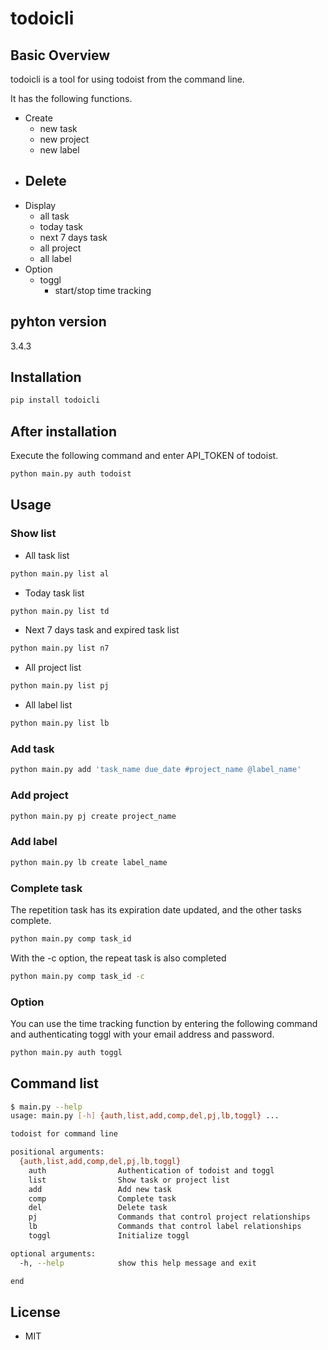 # todoicli

## Basic Overview


todoicli is a tool for using todoist from the command line.

It has the following functions.

- Create
  - new task
  - new project
  - new label
- Delete
  -
- Display
  - all task
  - today task
  - next 7 days task
  - all project
  - all label
- Option
  - toggl
    - start/stop time tracking


## pyhton version

3.4.3

## Installation

```python
pip install todoicli
```

## After installation

Execute the following command and enter API_TOKEN of todoist.

```bash
python main.py auth todoist
```

## Usage

### Show list

- All task list

```bash
python main.py list al
```

- Today task list

```bash
python main.py list td
```

- Next 7 days task and expired task list

```bash
python main.py list n7
```

- All project list

```bash
python main.py list pj
```

- All label list

```bash
python main.py list lb
```

### Add task

```bash
python main.py add 'task_name due_date #project_name @label_name'
```

### Add project


```bash
python main.py pj create project_name
```

### Add label

```bash
python main.py lb create label_name
```

### Complete task

The repetition task has its expiration date updated, and the other tasks complete.

```bash
python main.py comp task_id
```

With the -c option, the repeat task is also completed

```bash
python main.py comp task_id -c
```

### Option

You can use the time tracking function  by entering the following command
and authenticating toggl with your email address and password.

```bash
python main.py auth toggl
```

## Command list

```bash
$ main.py --help
usage: main.py [-h] {auth,list,add,comp,del,pj,lb,toggl} ...

todoist for command line

positional arguments:
  {auth,list,add,comp,del,pj,lb,toggl}
    auth                Authentication of todoist and toggl
    list                Show task or project list
    add                 Add new task
    comp                Complete task
    del                 Delete task
    pj                  Commands that control project relationships
    lb                  Commands that control label relationships
    toggl               Initialize toggl

optional arguments:
  -h, --help            show this help message and exit

end
```

## License
- MIT